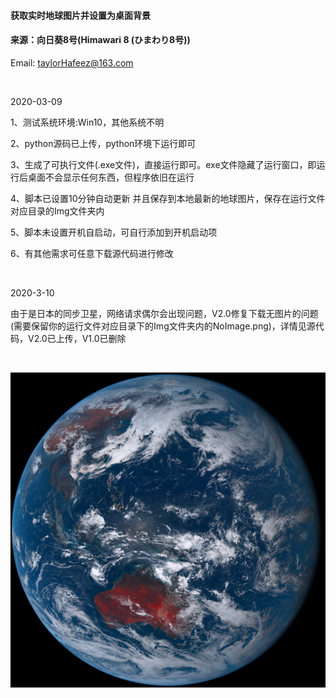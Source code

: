 #### 获取实时地球图片并设置为桌面背景

#### 来源：向日葵8号(Himawari 8 (ひまわり8号))

Email: taylorHafeez@163.com

<br>

2020-03-09

1、测试系统环境:Win10，其他系统不明

2、python源码已上传，python环境下运行即可

3、生成了可执行文件(.exe文件)，直接运行即可。exe文件隐藏了运行窗口，即运行后桌面不会显示任何东西，但程序依旧在运行

4、脚本已设置10分钟自动更新 并且保存到本地最新的地球图片，保存在运行文件对应目录的Img文件夹内

5、脚本未设置开机自启动，可自行添加到开机启动项

6、有其他需求可任意下载源代码进行修改

<br>

2020-3-10

由于是日本的同步卫星，网络请求偶尔会出现问题，V2.0修复下载无图片的问题(需要保留你的运行文件对应目录下的Img文件夹内的NoImage.png)，详情见源代码，V2.0已上传，V1.0已删除

<br>

![20200310.png](Img/20200310.png?raw=true)



